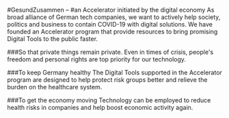 #GesundZusammen –
#an Accelerator initiated by the digital economy
As broad alliance of German tech companies, we want to actively help society, politics and business to contain COVID-19 with digital solutions. We have founded an Accelerator program that provide resources to bring promising Digital Tools to the public faster.

###So that private things remain private.
Even in times of crisis, people's freedom and personal rights are top priority for our technology.

###To keep Germany healthy
The Digital Tools supported in the Accelerator program are designed to help protect risk groups better and relieve the burden on the healthcare system.

###To get the economy moving
Technology can be employed to reduce health risks in companies and help boost economic activity again.

